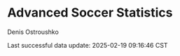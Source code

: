 # Advanced Soccer Statistics
Denis Ostroushko

<!-- gfm -->

Last successful data update: 2025-02-19 09:16:46 CST
